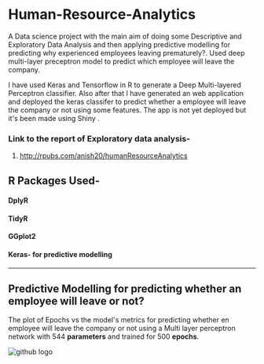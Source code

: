 # Human-Resource-Analytics
A Data science project with the main aim of doing some Descriptive and Exploratory Data Analysis and then applying predictive modelling for predicting why experienced employees leaving prematurely?. Used deep multi-layer preceptron model to predict which employee will leave the company.

I have used Keras and Tensorflow in R to generate a Deep Multi-layered Perceptron classifier. Also after that I have generated an web application and deployed the keras classifer to predict whether a employee will leave the company or not using some features. The app is not yet deployed but it's been made using Shiny . 


### Link to the report of Exploratory data analysis-
 1) http://rpubs.com/anish20/humanResourceAnalytics



## R Packages Used-
#### DplyR
#### TidyR
#### GGplot2
#### Keras- for predictive modelling


--------------------

## Predictive Modelling for predicting whether an employee will leave or not?


The plot of Epochs vs the model's metrics for predicting whether en employee will leave the company or not using a Multi layer perceptron network with 544 __parameters__ and trained for 500 __epochs__.

![github logo](https://github.com/anishsingh20/Human-Resource-Analytics/blob/master/PlotTrail1-MLPwith544params.png)

